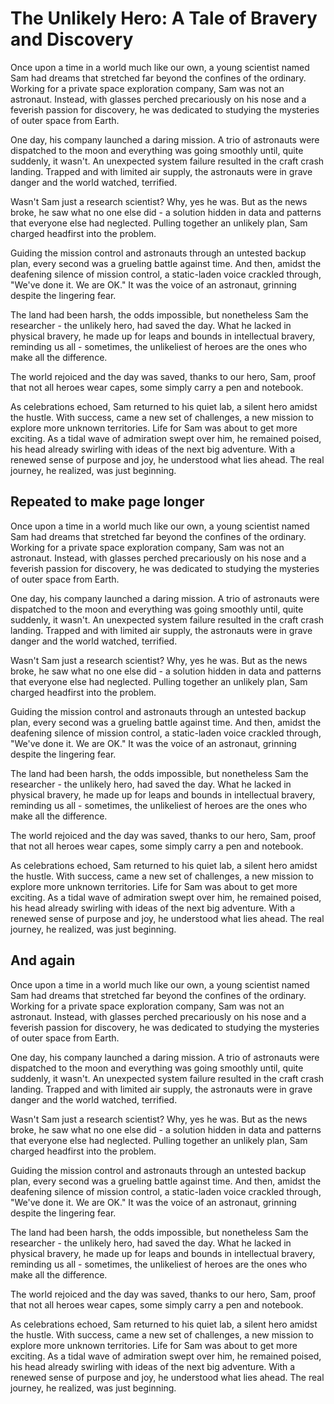 # The Unlikely Hero: A Tale of Bravery and Discovery

Once upon a time in a world much like our own, a young scientist named Sam had dreams that stretched far beyond the confines of the ordinary. Working for a private space exploration company, Sam was not an astronaut. Instead, with glasses perched precariously on his nose and a feverish passion for discovery, he was dedicated to studying the mysteries of outer space from Earth.

One day, his company launched a daring mission. A trio of astronauts were dispatched to the moon and everything was going smoothly until, quite suddenly, it wasn't. An unexpected system failure resulted in the craft crash landing. Trapped and with limited air supply, the astronauts were in grave danger and the world watched, terrified.

Wasn't Sam just a research scientist? Why, yes he was. But as the news broke, he saw what no one else did - a solution hidden in data and patterns that everyone else had neglected. Pulling together an unlikely plan, Sam charged headfirst into the problem.

Guiding the mission control and astronauts through an untested backup plan, every second was a grueling battle against time. And then, amidst the deafening silence of mission control, a static-laden voice crackled through, "We've done it. We are OK." It was the voice of an astronaut, grinning despite the lingering fear.

The land had been harsh, the odds impossible, but nonetheless Sam the researcher - the unlikely hero, had saved the day. What he lacked in physical bravery, he made up for leaps and bounds in intellectual bravery, reminding us all - sometimes, the unlikeliest of heroes are the ones who make all the difference.

The world rejoiced and the day was saved, thanks to our hero, Sam, proof that not all heroes wear capes, some simply carry a pen and notebook.

As celebrations echoed, Sam returned to his quiet lab, a silent hero amidst the hustle. With success, came a new set of challenges, a new mission to explore more unknown territories. Life for Sam was about to get more exciting. As a tidal wave of admiration swept over him, he remained poised, his head already swirling with ideas of the next big adventure. With a renewed sense of purpose and joy, he understood what lies ahead. The real journey, he realized, was just beginning.

## Repeated to make page longer

Once upon a time in a world much like our own, a young scientist named Sam had dreams that stretched far beyond the confines of the ordinary. Working for a private space exploration company, Sam was not an astronaut. Instead, with glasses perched precariously on his nose and a feverish passion for discovery, he was dedicated to studying the mysteries of outer space from Earth.

One day, his company launched a daring mission. A trio of astronauts were dispatched to the moon and everything was going smoothly until, quite suddenly, it wasn't. An unexpected system failure resulted in the craft crash landing. Trapped and with limited air supply, the astronauts were in grave danger and the world watched, terrified.

Wasn't Sam just a research scientist? Why, yes he was. But as the news broke, he saw what no one else did - a solution hidden in data and patterns that everyone else had neglected. Pulling together an unlikely plan, Sam charged headfirst into the problem.

Guiding the mission control and astronauts through an untested backup plan, every second was a grueling battle against time. And then, amidst the deafening silence of mission control, a static-laden voice crackled through, "We've done it. We are OK." It was the voice of an astronaut, grinning despite the lingering fear.

The land had been harsh, the odds impossible, but nonetheless Sam the researcher - the unlikely hero, had saved the day. What he lacked in physical bravery, he made up for leaps and bounds in intellectual bravery, reminding us all - sometimes, the unlikeliest of heroes are the ones who make all the difference.

The world rejoiced and the day was saved, thanks to our hero, Sam, proof that not all heroes wear capes, some simply carry a pen and notebook.

As celebrations echoed, Sam returned to his quiet lab, a silent hero amidst the hustle. With success, came a new set of challenges, a new mission to explore more unknown territories. Life for Sam was about to get more exciting. As a tidal wave of admiration swept over him, he remained poised, his head already swirling with ideas of the next big adventure. With a renewed sense of purpose and joy, he understood what lies ahead. The real journey, he realized, was just beginning.

## And again

Once upon a time in a world much like our own, a young scientist named Sam had dreams that stretched far beyond the confines of the ordinary. Working for a private space exploration company, Sam was not an astronaut. Instead, with glasses perched precariously on his nose and a feverish passion for discovery, he was dedicated to studying the mysteries of outer space from Earth.

One day, his company launched a daring mission. A trio of astronauts were dispatched to the moon and everything was going smoothly until, quite suddenly, it wasn't. An unexpected system failure resulted in the craft crash landing. Trapped and with limited air supply, the astronauts were in grave danger and the world watched, terrified.

Wasn't Sam just a research scientist? Why, yes he was. But as the news broke, he saw what no one else did - a solution hidden in data and patterns that everyone else had neglected. Pulling together an unlikely plan, Sam charged headfirst into the problem.

Guiding the mission control and astronauts through an untested backup plan, every second was a grueling battle against time. And then, amidst the deafening silence of mission control, a static-laden voice crackled through, "We've done it. We are OK." It was the voice of an astronaut, grinning despite the lingering fear.

The land had been harsh, the odds impossible, but nonetheless Sam the researcher - the unlikely hero, had saved the day. What he lacked in physical bravery, he made up for leaps and bounds in intellectual bravery, reminding us all - sometimes, the unlikeliest of heroes are the ones who make all the difference.

The world rejoiced and the day was saved, thanks to our hero, Sam, proof that not all heroes wear capes, some simply carry a pen and notebook.

As celebrations echoed, Sam returned to his quiet lab, a silent hero amidst the hustle. With success, came a new set of challenges, a new mission to explore more unknown territories. Life for Sam was about to get more exciting. As a tidal wave of admiration swept over him, he remained poised, his head already swirling with ideas of the next big adventure. With a renewed sense of purpose and joy, he understood what lies ahead. The real journey, he realized, was just beginning.